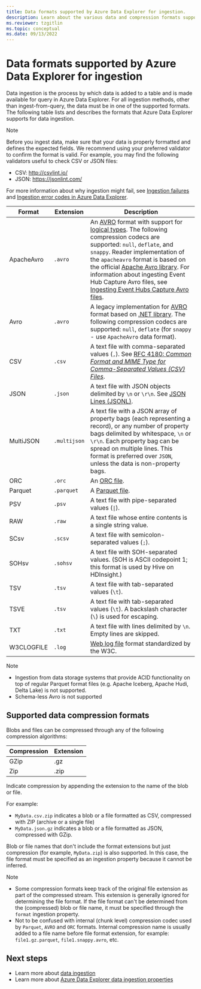 ```yaml
---
title: Data formats supported by Azure Data Explorer for ingestion.
description: Learn about the various data and compression formats supported by Azure Data Explorer for ingestion.
ms.reviewer: tzgitlin
ms.topic: conceptual
ms.date: 09/13/2022
---
```


# Data formats supported by Azure Data Explorer for ingestion

Data ingestion is the process by which data is added to a table and is made available for query in Azure Data Explorer. For all ingestion methods, other than ingest-from-query, the data must be in one of the supported formats. The following table lists and describes the formats that Azure Data Explorer supports for data ingestion.

> [!NOTE]
> Before you ingest data, make sure that your data is properly formatted and defines the expected fields. We recommend using your preferred validator to confirm the format is valid. For example, you may find the following validators useful to check CSV or JSON files:
>
> * CSV: http://csvlint.io/
> * JSON: https://jsonlint.com/
>
> For more information about why ingestion might fail, see [Ingestion failures](kusto/management/ingestionfailures.md) and  [Ingestion error codes in Azure Data Explorer](error-codes.md).

|Format   |Extension   |Description|
|---------|------------|-----------|
|ApacheAvro|`.avro`    |An [AVRO](https://avro.apache.org/docs/current/) format with support for [logical types](https://avro.apache.org/docs/current/spec.html#Logical+Types). The following compression codecs are supported: `null`, `deflate`, and `snappy`. Reader implementation of the `apacheavro` format is based on the official [Apache Avro library](https://github.com/apache/avro). For information about ingesting Event Hub Capture Avro files, see [Ingesting Event Hubs Capture Avro files](ingest-data-event-hub-overview.md#schema-mapping-for-event-hubs-capture-avro-files). |
|Avro     |`.avro`     |A legacy implementation for [AVRO](https://avro.apache.org/docs/current/) format based on [.NET library](https://www.nuget.org/packages/Microsoft.Hadoop.Avro). The following compression codecs are supported: `null`, `deflate` (for `snappy` - use `ApacheAvro` data format). |
|CSV      |`.csv`      |A text file with comma-separated values (`,`). See [RFC 4180: _Common Format and MIME Type for Comma-Separated Values (CSV) Files_](https://www.ietf.org/rfc/rfc4180.txt).|
|JSON     |`.json`     |A text file with JSON objects delimited by `\n` or `\r\n`. See [JSON Lines (JSONL)](http://jsonlines.org/).|
|MultiJSON|`.multijson`|A text file with a JSON array of property bags (each representing a record), or any number of property bags delimited by whitespace, `\n` or `\r\n`. Each property bag can be spread on multiple lines. This format is preferred over `JSON`, unless the data is non-property bags.|
|ORC      |`.orc`      |An [ORC file](https://en.wikipedia.org/wiki/Apache_ORC).|
|Parquet  |`.parquet`  |A [Parquet file](https://en.wikipedia.org/wiki/Apache_Parquet). |
|PSV      |`.psv`      |A text file with pipe-separated values (<code>&#124;</code>). |
|RAW      |`.raw`      |A text file whose entire contents is a single string value. |
|SCsv     |`.scsv`     |A text file with semicolon-separated values (`;`).|
|SOHsv    |`.sohsv`    |A text file with SOH-separated values. (SOH is ASCII codepoint 1; this format is used by Hive on HDInsight.)|
|TSV      |`.tsv`      |A text file with tab-separated values (`\t`).|
|TSVE     |`.tsv`      |A text file with tab-separated values (`\t`). A backslash character (`\`) is used for escaping.|
|TXT      |`.txt`      |A text file with lines delimited by `\n`. Empty lines are skipped.|
|W3CLOGFILE |`.log`    |[Web log file](https://www.w3.org/TR/WD-logfile.html) format standardized by the W3C. |

> [!NOTE]
>
> * Ingestion from data storage systems that provide ACID functionality on top of regular Parquet format files (e.g. Apache Iceberg, Apache Hudi, Delta Lake) is not supported.
> * Schema-less Avro is not supported

## Supported data compression formats

Blobs and files can be compressed through any of the following compression algorithms:

|Compression|Extension|
|-----------|---------|
|GZip       |.gz      |
|Zip        |.zip     |

Indicate compression by appending the extension to the name of the blob or file.

For example:
* `MyData.csv.zip` indicates a blob or a file formatted as CSV, compressed with ZIP (archive or a single file)
* `MyData.json.gz` indicates a blob or a file formatted as JSON, compressed with GZip.

Blob or file names that don't include the format extensions but just compression (for example, `MyData.zip`) is also supported. In this case, the file format
must be specified as an ingestion property because it cannot be inferred.

> [!NOTE]
> * Some compression formats keep track of the original file extension as part of the compressed stream. This extension is generally ignored for determining the file format. If the file format can't be determined from the (compressed) blob or file name, it must be specified through the `format` ingestion property.
> * Not to be confused with internal (chunk level) compression codec used by `Parquet`, `AVRO` and `ORC` formats. Internal compression name is usually added to a file name before file format extension, for example: `file1.gz.parquet`, `file1.snappy.avro`, etc.

## Next steps

* Learn more about [data ingestion](ingest-data-overview.md)
* Learn more about [Azure Data Explorer data ingestion properties](ingestion-properties.md)
